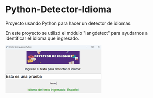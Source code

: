 # Python-Detector-Idioma
Proyecto usando Python para hacer un detector de idiomas.

En este proyecto se utilizó el módulo "langdetect" para ayudarnos a identificar el idioma que
ingresado.

<img src="https://raw.githubusercontent.com/IreHurtado/Python-Detector-Idioma/main/DetectorIdioma/ProyectoImagen.png" style="height: 60%; width:60%;"/>
